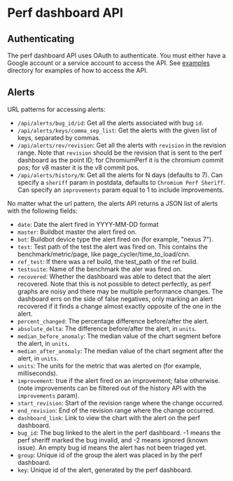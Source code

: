 # Perf dashboard API

## Authenticating
The perf dashboard API uses OAuth to authenticate. You must either have a
Google account or a service account to access the API. See
[examples](/dashboard/dashboard/examples/) directory
for examples of how to access the API.

## Alerts
URL patterns for accessing alerts:

 * `/api/alerts/bug_id/id`: Get all the alerts associated with bug `id`.
 * `/api/alerts/keys/comma_sep_list`: Get the alerts with the given list of
   keys, separated by commas.
 * `/api/alerts/rev/revision`: Get all the alerts with `revision` in the
   revision range. Note that `revision` should be the revision that is sent to
   the perf dashboard as the point ID; for ChromiumPerf it is the chromium
   commit pos; for v8 master it is the v8 commit pos.
 * `/api/alerts/history/N`: Get all the alerts for N days (defaults to 7).
   Can specify a `sheriff` param in postdata, defaults to `Chromium Perf
   Sheriff`. Can specify an `improvements` param equal to 1 to include
   improvements.

No matter what the url pattern, the alerts API returns a JSON list of alerts
with the following fields:

 * `date`: Date the alert fired in YYYY-MM-DD format
 * `master`: Buildbot master the alert fired on.
 * `bot`: Buildbot device type the alert fired on (for example, "nexus 7").
 * `test`: Test path of the test the alert was fired on. This contains the
    benchmark/metric/page, like page_cycler/time_to_load/cnn.
 * `ref_test`: If there was a ref build, the test_path of the ref build.
 * `testsuite`: Name of the benchmark the aler was fired on.
 * `recovered`: Whether the dashboard was able to detect that the alert
    recovered. Note that this is not possible to detect perfectly, as perf
    graphs are noisy and there may be multiple performance changes. The
    dashboard errs on the side of false negatives, only marking an alert
    recovered if it finds a change almost exactly opposite of the one in the
    alert.
 * `percent_changed`: The percentage difference before/after the alert.
 * `absolute_delta`: The difference before/after the alert, in `units`.
 * `median_before_anomaly`: The median value of the chart segment before the
    alert, in `units`.
 * `median_after_anomaly`: The median value of the chart segment after the
    alert, in `units`.
 * `units`: The units for the metric that was alerted on (for example,
    milliseconds).
 * `improvement`: true if the alert fired on an improvement; false otherwise.
    (note improvements can be filtered out of the history API with the
    `improvements` param).
 * `start_revision`: Start of the revision range where the change occurred.
 * `end_revision`: End of the revision range where the change occurred.
 * `dashboard_link`: Link to view the chart with the alert on the perf
    dashboard.
 * `bug_id`: The bug linked to the alert in the perf dashboard. -1 means the
    perf sheriff marked the bug invalid, and -2 means ignored (known issue).
    An empty bug id means the alert has not been triaged yet.
 * `group`: Unique id of the group the alert was placed in by the perf
    dashboard.
 * `key`: Unique id of the alert, generated by the perf dashboard.